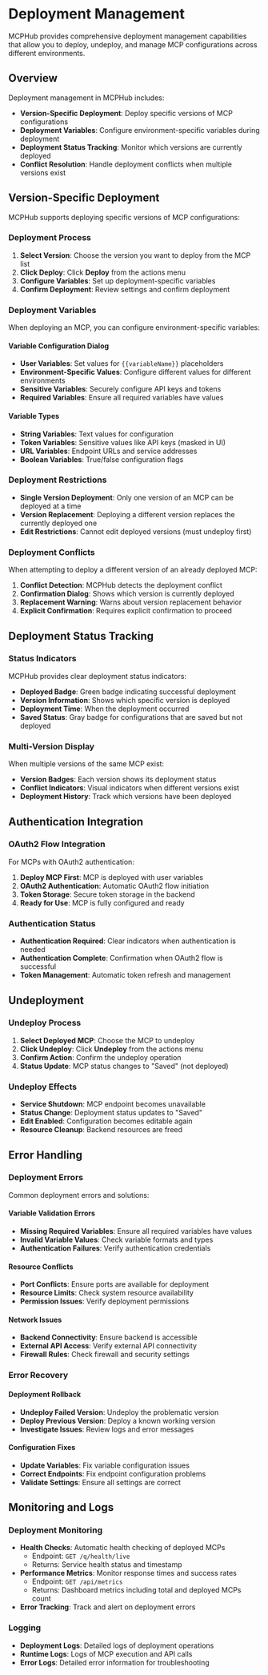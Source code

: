 # Deployment Management

MCPHub provides comprehensive deployment management capabilities that allow you to deploy, undeploy, and manage MCP configurations across different environments.

## Overview

Deployment management in MCPHub includes:
- **Version-Specific Deployment**: Deploy specific versions of MCP configurations
- **Deployment Variables**: Configure environment-specific variables during deployment
- **Deployment Status Tracking**: Monitor which versions are currently deployed
- **Conflict Resolution**: Handle deployment conflicts when multiple versions exist

## Version-Specific Deployment

MCPHub supports deploying specific versions of MCP configurations:

### Deployment Process

1. **Select Version**: Choose the version you want to deploy from the MCP list
2. **Click Deploy**: Click **Deploy** from the actions menu
3. **Configure Variables**: Set up deployment-specific variables
4. **Confirm Deployment**: Review settings and confirm deployment

### Deployment Variables

When deploying an MCP, you can configure environment-specific variables:

#### Variable Configuration Dialog
- **User Variables**: Set values for `{{variableName}}` placeholders
- **Environment-Specific Values**: Configure different values for different environments
- **Sensitive Variables**: Securely configure API keys and tokens
- **Required Variables**: Ensure all required variables have values

#### Variable Types
- **String Variables**: Text values for configuration
- **Token Variables**: Sensitive values like API keys (masked in UI)
- **URL Variables**: Endpoint URLs and service addresses
- **Boolean Variables**: True/false configuration flags

### Deployment Restrictions

- **Single Version Deployment**: Only one version of an MCP can be deployed at a time
- **Version Replacement**: Deploying a different version replaces the currently deployed one
- **Edit Restrictions**: Cannot edit deployed versions (must undeploy first)

### Deployment Conflicts

When attempting to deploy a different version of an already deployed MCP:

1. **Conflict Detection**: MCPHub detects the deployment conflict
2. **Confirmation Dialog**: Shows which version is currently deployed
3. **Replacement Warning**: Warns about version replacement behavior
4. **Explicit Confirmation**: Requires explicit confirmation to proceed

## Deployment Status Tracking

### Status Indicators

MCPHub provides clear deployment status indicators:

- **Deployed Badge**: Green badge indicating successful deployment
- **Version Information**: Shows which specific version is deployed
- **Deployment Time**: When the deployment occurred
- **Saved Status**: Gray badge for configurations that are saved but not deployed

### Multi-Version Display

When multiple versions of the same MCP exist:
- **Version Badges**: Each version shows its deployment status
- **Conflict Indicators**: Visual indicators when different versions exist
- **Deployment History**: Track which versions have been deployed

## Authentication Integration

### OAuth2 Flow Integration

For MCPs with OAuth2 authentication:

1. **Deploy MCP First**: MCP is deployed with user variables
2. **OAuth2 Authentication**: Automatic OAuth2 flow initiation
3. **Token Storage**: Secure token storage in the backend
4. **Ready for Use**: MCP is fully configured and ready

### Authentication Status

- **Authentication Required**: Clear indicators when authentication is needed
- **Authentication Complete**: Confirmation when OAuth2 flow is successful
- **Token Management**: Automatic token refresh and management

## Undeployment

### Undeploy Process

1. **Select Deployed MCP**: Choose the MCP to undeploy
2. **Click Undeploy**: Click **Undeploy** from the actions menu
3. **Confirm Action**: Confirm the undeploy operation
4. **Status Update**: MCP status changes to "Saved" (not deployed)

### Undeploy Effects

- **Service Shutdown**: MCP endpoint becomes unavailable
- **Status Change**: Deployment status updates to "Saved"
- **Edit Enabled**: Configuration becomes editable again
- **Resource Cleanup**: Backend resources are freed

## Error Handling

### Deployment Errors

Common deployment errors and solutions:

#### Variable Validation Errors
- **Missing Required Variables**: Ensure all required variables have values
- **Invalid Variable Values**: Check variable formats and types
- **Authentication Failures**: Verify authentication credentials

#### Resource Conflicts
- **Port Conflicts**: Ensure ports are available for deployment
- **Resource Limits**: Check system resource availability
- **Permission Issues**: Verify deployment permissions

#### Network Issues
- **Backend Connectivity**: Ensure backend is accessible
- **External API Access**: Verify external API connectivity
- **Firewall Rules**: Check firewall and security settings

### Error Recovery

#### Deployment Rollback
- **Undeploy Failed Version**: Undeploy the problematic version
- **Deploy Previous Version**: Deploy a known working version
- **Investigate Issues**: Review logs and error messages

#### Configuration Fixes
- **Update Variables**: Fix variable configuration issues
- **Correct Endpoints**: Fix endpoint configuration problems
- **Validate Settings**: Ensure all settings are correct

## Monitoring and Logs

### Deployment Monitoring

- **Health Checks**: Automatic health checking of deployed MCPs
  - Endpoint: `GET /q/health/live`
  - Returns: Service health status and timestamp
- **Performance Metrics**: Monitor response times and success rates
  - Endpoint: `GET /api/metrics`
  - Returns: Dashboard metrics including total and deployed MCPs count
- **Error Tracking**: Track and alert on deployment errors

### Logging

- **Deployment Logs**: Detailed logs of deployment operations
- **Runtime Logs**: Logs of MCP execution and API calls
- **Error Logs**: Detailed error information for troubleshooting